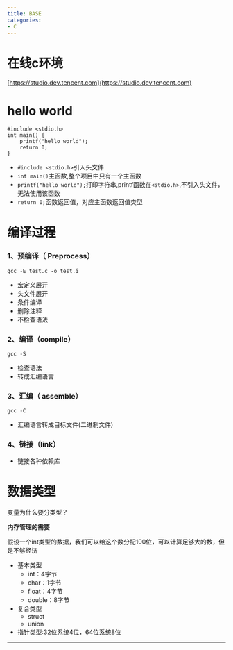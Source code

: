 ```yaml
---
title: BASE
categories: 
- C
---
```


# 在线c环境
[https://studio.dev.tencent.com](https://studio.dev.tencent.com)

# hello world

```
#include <stdio.h>
int main() {
	printf("hello world");
	return 0;
}
```
- `#include <stdio.h>`引入头文件
- `int main()`主函数,整个项目中只有一个主函数
- `printf("hello world");`打印字符串,printf函数在`<stdio.h>`,不引入头文件，无法使用该函数
- `return 0;`函数返回值，对应主函数返回值类型



# 编译过程
### 1、预编译（ Preprocess）

```
gcc -E test.c -o test.i
```

- 宏定义展开
- 头文件展开
- 条件编译
- 删除注释
- 不检查语法

### 2、编译（compile）
```
gcc -S
```
- 检查语法
- 转成汇编语言

### 3、汇编（ assemble）
```
gcc -C
```
- 汇编语言转成目标文件(二进制文件)


### 4、链接（link）
- 链接各种依赖库



# 数据类型
变量为什么要分类型？

**内存管理的需要**

假设一个int类型的数据，我们可以给这个数分配100位，可以计算足够大的数，但是不够经济

- 基本类型
    - int：4字节
    - char：1字节
    - float：4字节
    - double：8字节
- 复合类型
    - struct
    - union
- 指针类型:32位系统4位，64位系统8位



----------
